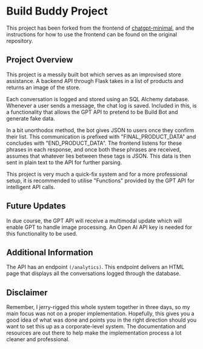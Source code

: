 # Build Buddy Project

This project has been forked from the frontend of [chatgpt-minimal](https://github.com/blrchen/chatgpt-minimal), and the instructions for how to use the frontend can be found on the original repository.

## Project Overview

This project is a messily built bot which serves as an improvised store assistance. A backend API through Flask takes in a list of products and returns an image of the store. 

Each conversation is logged and stored using an SQL Alchemy database. Whenever a user sends a message, the chat log is saved. Included in this, is a functionality that allows the GPT API to pretend to be Build Bot and generate fake data.

In a bit unorthodox method, the bot gives JSON to users once they confirm their list. This communication is prefixed with "FINAL_PRODUCT_DATA" and concludes with "END_PRODUCT_DATA". The frontend listens for these phrases in each response, and once both these phrases are received, assumes that whatever lies between these tags is JSON. This data is then sent in plain text to the API for further parsing.

This project is very much a quick-fix system and for a more professional setup, it is recommended to utilise "Functions" provided by the GPT API for intelligent API calls.

## Future Updates

In due course, the GPT API will receive a multimodal update which will enable GPT to handle image processing. An Open AI API key is needed for this functionality to be used.

## Additional Information

The API has an endpoint `(/analytics)`. This endpoint delivers an HTML page that displays all the conversations logged through the database.

## Disclaimer
Remember, I jerry-rigged this whole system together in three days, so my main focus was not on a proper implementation. Hopefully, this gives you a good idea of what was done and points you in the right direction should you want to set this up as a corporate-level system. The documentation and resources are out there to help make the implementation process a lot cleaner and professional.